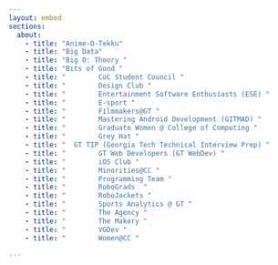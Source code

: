 ```yaml
--- 
layout: embed
sections: 
  about: 
    - title: "Anime-O-Tekku"
    - title: "Big Data"
    - title: "Big O: Theory "
    - title: "Bits of Good "
    - title: "        CoC Student Council "
    - title: "        Design Club "
    - title: "        Entertainment Software Enthusiasts (ESE) "
    - title: "        E-sport "
    - title: "        Filmmakers@GT "
    - title: "        Mastering Android Development (GITMAD) "
    - title: "        Graduate Women @ College of Computing "
    - title: "        Grey Hat "
    - title: "  GT TIP (Georgia Tech Technical Interview Prep) "
    - title: "        GT Web Developers (GT WebDev) "
    - title: "        iOS Club "
    - title: "        Minorities@CC "
    - title: "        Programming Team "
    - title: "        RoboGrads  "
    - title: "        RoboJackets "
    - title: "        Sports Analytics @ GT "
    - title: "        The Agency "
    - title: "        The Makery "
    - title: "        VGDev "
    - title: "        Women@CC "
    
---
```

